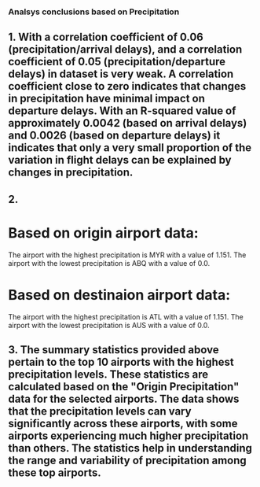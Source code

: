 ### Analsys conclusions based on Precipitation

## 1. With a correlation coefficient of 0.06 (precipitation/arrival delays), and a correlation coefficient of 0.05 (precipitation/departure delays) in dataset is very weak. A correlation coefficient close to zero indicates that changes in precipitation have minimal impact on departure delays. With an R-squared value of approximately 0.0042 (based on arrival delays) and 0.0026 (based on departure delays) it indicates that only a very small proportion of the variation in flight delays can be explained by changes in precipitation. 

## 2. 
# Based on origin airport data:
The airport with the highest precipitation is MYR with a value of 1.151.
The airport with the lowest precipitation is ABQ with a value of 0.0.
# Based on destinaion airport data:
The airport with the highest precipitation is ATL with a value of 1.151.
The airport with the lowest precipitation is AUS with a value of 0.0.


## 3. The summary statistics provided above pertain to the top 10 airports with the highest precipitation levels. These statistics are calculated based on the "Origin Precipitation" data for the selected airports. The data shows that the precipitation levels can vary significantly across these airports, with some airports experiencing much higher precipitation than others. The statistics help in understanding the range and variability of precipitation among these top airports.